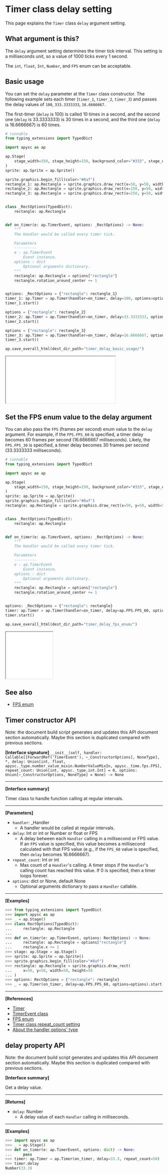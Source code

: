 # Timer class delay setting

This page explains the `Timer` class `delay` argument setting.

## What argument is this?

The `delay` argument setting determines the timer tick interval. This setting is a milliseconds unit, so a value of 1000 ticks every 1 second.

The `int`\, `float`\, `Int`\, `Number`\, and `FPS` enum can be acceptable.

## Basic usage

You can set the `delay` parameter at the `Timer` class constructor. The following example sets each timer (`timer_1`, `timer_2`, `timer_3`) and passes the delay values of `100`, `333.3333333`, `16.6666667`.

The first-timer (`delay` is 100) is called 10 times in a second, and the second one (`delay` is 33.3333333) is 30 times in a second, and the third one (`delay` is 16.6666667) is 60 times.

```py
# runnable
from typing_extensions import TypedDict

import apysc as ap

ap.Stage(
    stage_width=350, stage_height=150, background_color="#333", stage_elem_id="stage"
)
sprite: ap.Sprite = ap.Sprite()

sprite.graphics.begin_fill(color="#0af")
rectangle_1: ap.Rectangle = sprite.graphics.draw_rect(x=50, y=50, width=50, height=50)
rectangle_2: ap.Rectangle = sprite.graphics.draw_rect(x=150, y=50, width=50, height=50)
rectangle_3: ap.Rectangle = sprite.graphics.draw_rect(x=250, y=50, width=50, height=50)


class _RectOptions(TypedDict):
    rectangle: ap.Rectangle


def on_timer(e: ap.TimerEvent, options: _RectOptions) -> None:
    """
    The Handler would be called every timer tick.

    Parameters
    ----------
    e : ap.TimerEvent
        Event instance.
    options : dict
        Optional arguments dictionary.
    """
    rectangle: ap.Rectangle = options["rectangle"]
    rectangle.rotation_around_center += 1


options: _RectOptions = {"rectangle": rectangle_1}
timer_1: ap.Timer = ap.Timer(handler=on_timer, delay=100, options=options)
timer_1.start()

options = {"rectangle": rectangle_2}
timer_2: ap.Timer = ap.Timer(handler=on_timer, delay=33.3333333, options=options)
timer_2.start()

options = {"rectangle": rectangle_3}
timer_3: ap.Timer = ap.Timer(handler=on_timer, delay=16.6666667, options=options)
timer_3.start()

ap.save_overall_html(dest_dir_path="timer_delay_basic_usage/")
```

<iframe src="static/timer_delay_basic_usage/index.html" width="350" height="150"></iframe>

## Set the FPS enum value to the delay argument

You can also pass the `FPS` (frames per second) enum value to the `delay` argument. For example, if the `FPS.FPS_60` is specified, a timer delay becomes 60 frames per second (16.6666667 milliseconds). Likely, the `FPS.FPS_30` is specified, a timer delay becomes 30 frames per second (33.3333333 milliseconds).

```py
# runnable
from typing_extensions import TypedDict

import apysc as ap

ap.Stage(
    stage_width=150, stage_height=150, background_color="#333", stage_elem_id="stage"
)
sprite: ap.Sprite = ap.Sprite()
sprite.graphics.begin_fill(color="#0af")
rectangle: ap.Rectangle = sprite.graphics.draw_rect(x=50, y=50, width=50, height=50)


class _RectOptions(TypedDict):
    rectangle: ap.Rectangle


def on_timer(e: ap.TimerEvent, options: _RectOptions) -> None:
    """
    The Handler would be called every timer tick.

    Parameters
    ----------
    e : ap.TimerEvent
        Event instance.
    options : dict
        Optional arguments dictionary.
    """
    rectangle: ap.Rectangle = options["rectangle"]
    rectangle.rotation_around_center += 1


options: _RectOptions = {"rectangle": rectangle}
timer: ap.Timer = ap.Timer(handler=on_timer, delay=ap.FPS.FPS_60, options=options)
timer.start()

ap.save_overall_html(dest_dir_path="timer_delay_fps_enum/")
```

<iframe src="static/timer_delay_fps_enum/index.html" width="150" height="150"></iframe>

## See also

- [FPS enum](fps.md)


## Timer constructor API

<!-- Docstring: apysc._time.timer.Timer.__init__ -->

<span class="inconspicuous-txt">Note: the document build script generates and updates this API document section automatically. Maybe this section is duplicated compared with previous sections.</span>

**[Interface signature]** `__init__(self, handler: Callable[[ForwardRef('TimerEvent'), ~_ConstructorOptions], NoneType], *, delay: Union[int, float, apysc._type.number_value_mixin.NumberValueMixIn, apysc._time.fps.FPS], repeat_count: Union[int, apysc._type.int.Int] = 0, options: Union[~_ConstructorOptions, NoneType] = None) -> None`<hr>

**[Interface summary]**

Timer class to handle function calling at regular intervals.<hr>

**[Parameters]**

- `handler`: _Handler
  - A handler would be called at regular intervals.
- `delay`: Int or int or Number or float or FPS
  - A delay between each `Handler` calling in a millisecond or FPS value. If an `FPS` value is specified, this value becomes a millisecond calculated with that FPS value (e.g., if the `FPS_60` value is specified, then `delay` becomes 16.6666667).
- `repeat_count`: Int or int
  - Max count of a `Handler`'s calling. A timer stops if the `Handler`'s calling count has reached this value. If 0 is specified, then a timer loops forever.
- `options`: dict or None, default None
  - Optional arguments dictionary to pass a `Handler` callable.

<hr>

**[Examples]**

```py
>>> from typing_extensions import TypedDict
>>> import apysc as ap
>>> _ = ap.Stage()
>>> class RectOptions(TypedDict):
...     rectangle: ap.Rectangle
...
>>> def on_timer(e: ap.TimerEvent, options: RectOptions) -> None:
...     rectangle: ap.Rectangle = options["rectangle"]
...     rectangle.x += 1
>>> stage: ap.Stage = ap.Stage()
>>> sprite: ap.Sprite = ap.Sprite()
>>> sprite.graphics.begin_fill(color="#0af")
>>> rectangle: ap.Rectangle = sprite.graphics.draw_rect(
...     x=50, y=50, width=50, height=50
... )
>>> options: RectOptions = {"rectangle": rectangle}
>>> _ = ap.Timer(on_timer, delay=ap.FPS.FPS_60, options=options).start()
```

<hr>

**[References]**

- [Timer](https://simon-ritchie.github.io/apysc/en/timer.html)
- [TimerEvent class](https://simon-ritchie.github.io/apysc/en/timer_event.html)
- [FPS enum](https://simon-ritchie.github.io/apysc/en/fps.html)
- [Timer class repeat_count setting](https://simon-ritchie.github.io/apysc/en/timer_repeat_count.html)
- [About the handler options' type](https://simon-ritchie.github.io/apysc/en/about_handler_options_type.html)

## delay property API

<!-- Docstring: apysc._time.timer.Timer.delay -->

<span class="inconspicuous-txt">Note: the document build script generates and updates this API document section automatically. Maybe this section is duplicated compared with previous sections.</span>

**[Interface summary]**

Get a delay value.<hr>

**[Returns]**

- `delay`: Number
  - A delay value of each `Handler` calling in milliseconds.

<hr>

**[Examples]**

```py
>>> import apysc as ap
>>> _ = ap.Stage()
>>> def on_timer(e: ap.TimerEvent, options: dict) -> None:
...     pass
>>> timer: ap.Timer = ap.Timer(on_timer, delay=33.3, repeat_count=50)
>>> timer.delay
Number(33.3)
```